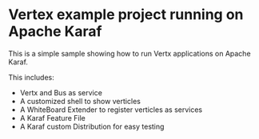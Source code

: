# Vertex example project running on Apache Karaf

This is a simple sample showing how to run Vertx applications on Apache Karaf. 

This includes:
- Vertx and Bus as service   
- A customized shell to show verticles   
- A WhiteBoard Extender to register verticles as services   
- A Karaf Feature File   
- A Karaf custom Distribution for easy testing   
